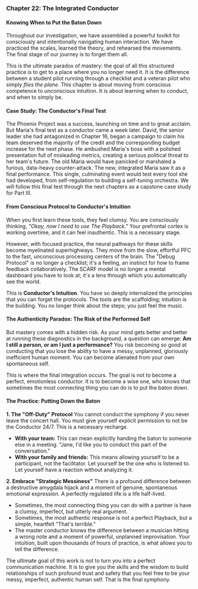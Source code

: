 ### **Chapter 22: The Integrated Conductor**
#### Knowing When to Put the Baton Down

Throughout our investigation, we have assembled a powerful toolkit for consciously and intentionally navigating human interaction. We have practiced the scales, learned the theory, and rehearsed the movements. The final stage of our journey is to forget them all.

This is the ultimate paradox of mastery: the goal of all this structured practice is to get to a place where you no longer need it. It is the difference between a student pilot running through a checklist and a veteran pilot who simply *flies the plane*. This chapter is about moving from conscious competence to unconscious intuition. It is about learning when to conduct, and when to simply be.

#### **Case Study: The Conductor's Final Test**
The Phoenix Project was a success, launching on time and to great acclaim. But Maria's final test as a conductor came a week later. David, the senior leader she had antagonized in Chapter 16, began a campaign to claim his team deserved the majority of the credit and the corresponding budget increase for the next phase. He ambushed Maria's boss with a polished presentation full of misleading metrics, creating a serious political threat to her team's future. The old Maria would have panicked or marshaled a furious, data-heavy counter-attack. The new, integrated Maria saw it as a final performance. This single, culminating event would test every tool she had developed, from self-regulation to building a self-tuning orchestra. We will follow this final test through the next chapters as a capstone case study for Part III.

#### **From Conscious Protocol to Conductor's Intuition**

When you first learn these tools, they feel clumsy. You are consciously thinking, *"Okay, now I need to use The Playback."* Your prefrontal cortex is working overtime, and it can feel inauthentic. This is a necessary stage.

However, with focused practice, the neural pathways for these skills become myelinated superhighways. They move from the slow, effortful PFC to the fast, unconscious processing centers of the brain. The "Debug Protocol" is no longer a checklist; it's a feeling, an instinct for how to frame feedback collaboratively. The SCARF model is no longer a mental dashboard you have to look at; it's a lens through which you automatically see the world.

This is **Conductor's Intuition**. You have so deeply internalized the principles that you can forget the protocols. The tools are the scaffolding; intuition is the building. You no longer think about the steps; you just feel the music.

#### **The Authenticity Paradox: The Risk of the Performed Self**
But mastery comes with a hidden risk. As your mind gets better and better at running these diagnostics in the background, a question can emerge: **Am I still a person, or am I just a performance?** You risk becoming so good at conducting that you lose the ability to have a messy, unplanned, gloriously inefficient human moment. You can become alienated from your own spontaneous self.

This is where the final integration occurs. The goal is not to become a perfect, emotionless conductor. It is to become a wise one, who knows that sometimes the most connecting thing you can do is to put the baton down.

#### **The Practice: Putting Down the Baton**

**1. The "Off-Duty" Protocol**
You cannot conduct the symphony if you never leave the concert hall. You must give yourself explicit permission to not be the Conductor 24/7. This is a necessary recharge.
*   **With your team:** This can mean explicitly handing the baton to someone else in a meeting. "Jane, I'd like you to conduct this part of the conversation."
*   **With your family and friends:** This means allowing yourself to be a participant, not the facilitator. Let yourself be the one who is listened to. Let yourself have a reaction without analyzing it.

**2. Embrace "Strategic Messiness"**
There is a profound difference between a destructive amygdala hijack and a moment of genuine, spontaneous emotional expression. A perfectly regulated life is a life half-lived.
*   Sometimes, the most connecting thing you can do with a partner is have a clumsy, imperfect, but utterly real argument.
*   Sometimes, the most authentic response is not a perfect Playback, but a simple, heartfelt "That's terrible."
*   The master conductor knows the difference between a musician hitting a wrong note and a moment of powerful, unplanned improvisation. Your intuition, built upon thousands of hours of practice, is what allows you to tell the difference.

The ultimate goal of this work is not to turn you into a perfect communication machine. It is to give you the skills and the wisdom to build relationships of such profound trust and safety that you feel free to be your messy, imperfect, authentic human self. That is the final symphony.
      